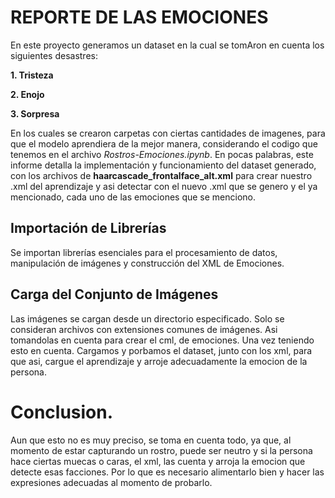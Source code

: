 # REPORTE DE LAS EMOCIONES

En este proyecto generamos un dataset en la cual se tomAron en cuenta los siguientes desastres:

__1. Tristeza__

__2. Enojo__

__3. Sorpresa__


En los cuales se crearon carpetas con ciertas cantidades de imagenes, para que el modelo aprendiera de la mejor manera, considerando el codigo que tenemos en el archivo _Rostros-Emociones.ipynb_. En pocas palabras, este informe detalla la implementación y funcionamiento del dataset generado, con los archivos de __haarcascade_frontalface_alt.xml__ para crear nuestro .xml del aprendizaje y asi detectar con el nuevo .xml que se genero y el ya mencionado, cada uno de las emociones que se menciono.

## Importación de Librerías

Se importan librerías esenciales para el procesamiento de datos, manipulación de imágenes y construcción del XML de Emociones.

## Carga del Conjunto de Imágenes

Las imágenes se cargan desde un directorio especificado. Solo se consideran archivos con extensiones comunes de imágenes. Asi tomandolas en cuenta para crear el cml, de emociones. Una vez teniendo esto en cuenta. Cargamos y porbamos el dataset, junto con los xml, para que asi, cargue el aprendizaje y arroje adecuadamente la emocion de la persona.

# Conclusion.
Aun que esto no es muy preciso, se toma en cuenta todo, ya que, al momento de estar capturando un rostro, puede ser neutro y si la persona hace ciertas muecas o caras, el xml, las cuenta y arroja la emocion que detecte esas facciones. Por lo que es necesario alimentarlo bien y hacer las expresiones adecuadas al momento de probarlo.